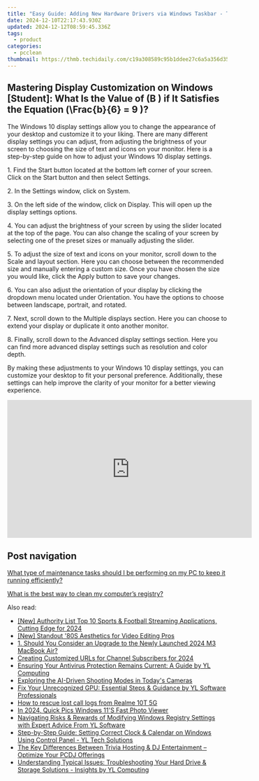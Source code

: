 ```yaml
---
title: "Easy Guide: Adding New Hardware Drivers via Windows Taskbar - Tech Tips by YL"
date: 2024-12-10T22:17:43.930Z
updated: 2024-12-12T08:59:45.336Z
tags:
  - product
categories:
  - pcclean
thumbnail: https://thmb.techidaily.com/c19a308589c95b1ddee27c6a5a356d350b91c656d430e8488c37e77595b9f657.jpg
---
```


## Mastering Display Customization on Windows [Student]: What Is the Value of \(B \) if It Satisfies the Equation \(\Frac{b}{6} = 9 \)?

The Windows 10 display settings allow you to change the appearance of your desktop and customize it to your liking. There are many different display settings you can adjust, from adjusting the brightness of your screen to choosing the size of text and icons on your monitor. Here is a step-by-step guide on how to adjust your Windows 10 display settings. 

1\. Find the Start button located at the bottom left corner of your screen. Click on the Start button and then select Settings.

2\. In the Settings window, click on System.

3\. On the left side of the window, click on Display. This will open up the display settings options. 

4\. You can adjust the brightness of your screen by using the slider located at the top of the page. You can also change the scaling of your screen by selecting one of the preset sizes or manually adjusting the slider.

5\. To adjust the size of text and icons on your monitor, scroll down to the Scale and layout section. Here you can choose between the recommended size and manually entering a custom size. Once you have chosen the size you would like, click the Apply button to save your changes.

6\. You can also adjust the orientation of your display by clicking the dropdown menu located under Orientation. You have the options to choose between landscape, portrait, and rotated.

7\. Next, scroll down to the Multiple displays section. Here you can choose to extend your display or duplicate it onto another monitor.

8\. Finally, scroll down to the Advanced display settings section. Here you can find more advanced display settings such as resolution and color depth. 

By making these adjustments to your Windows 10 display settings, you can customize your desktop to fit your personal preference. Additionally, these settings can help improve the clarity of your monitor for a better viewing experience.

<!-- affiliate ads begin -->
<iframe width="560" height="315" src="https://www.youtube.com/embed/yr0yS_Ywrjs?si=QxzYiX1KmUaExmlo" title="YouTube video player" frameborder="0" allow="accelerometer; autoplay; clipboard-write; encrypted-media; gyroscope; picture-in-picture; web-share" referrerpolicy="strict-origin-when-cross-origin" allowfullscreen></iframe>
<!-- affiliate ads end -->

## Post navigation

[What type of maintenance tasks should I be performing on my PC to keep it running efficiently?](https://tools.techidaily.com/pcclean/products/)

[What is the best way to clean my computer’s registry?](https://tools.techidaily.com/pcclean/products/)

<ins class="adsbygoogle"
     style="display:block"
     data-ad-format="autorelaxed"
     data-ad-client="ca-pub-7571918770474297"
     data-ad-slot="1223367746"></ins>

<ins class="adsbygoogle"
     style="display:block"
     data-ad-client="ca-pub-7571918770474297"
     data-ad-slot="8358498916"
     data-ad-format="auto"
     data-full-width-responsive="true"></ins>

<span class="atpl-alsoreadstyle">Also read:</span>
<div><ul>
<li><a href="https://fox-info.techidaily.com/new-authority-list-top-10-sports-and-football-streaming-applications-cutting-edge-for-2024/"><u>[New] Authority List Top 10 Sports & Football Streaming Applications, Cutting Edge for 2024</u></a></li>
<li><a href="https://article-posts.techidaily.com/new-standout-80s-aesthetics-for-video-editing-pros/"><u>[New] Standout '80S Aesthetics for Video Editing Pros</u></a></li>
<li><a href="https://some-techniques.techidaily.com/1-should-you-consider-an-upgrade-to-the-newly-launched-2024-m3-macbook-air/"><u>1. Should You Consider an Upgrade to the Newly Launched 2024 M3 MacBook Air?</u></a></li>
<li><a href="https://youtube-video-recordings.techidaily.com/creating-customized-urls-for-channel-subscribers-for-2024/"><u>Creating Customized URLs for Channel Subscribers for 2024</u></a></li>
<li><a href="https://discover-able.techidaily.com/ensuring-your-antivirus-protection-remains-current-a-guide-by-yl-computing/"><u>Ensuring Your Antivirus Protection Remains Current: A Guide by YL Computing</u></a></li>
<li><a href="https://fox-info.techidaily.com/exploring-the-ai-driven-shooting-modes-in-todays-cameras/"><u>Exploring the AI-Driven Shooting Modes in Today's Cameras</u></a></li>
<li><a href="https://discover-able.techidaily.com/fix-your-unrecognized-gpu-essential-steps-and-guidance-by-yl-software-professionals/"><u>Fix Your Unrecognized GPU: Essential Steps & Guidance by YL Software Professionals</u></a></li>
<li><a href="https://blog-min.techidaily.com/how-to-rescue-lost-call-logs-from-realme-10t-5g-by-fonelab-android-recover-call-logs/"><u>How to rescue lost call logs from Realme 10T 5G</u></a></li>
<li><a href="https://extra-approaches.techidaily.com/in-2024-quick-pics-windows-11s-fast-photo-viewer/"><u>In 2024, Quick Pics Windows 11'S Fast Photo Viewer</u></a></li>
<li><a href="https://discover-able.techidaily.com/navigating-risks-and-rewards-of-modifying-windows-registry-settings-with-expert-advice-from-yl-software/"><u>Navigating Risks & Rewards of Modifying Windows Registry Settings with Expert Advice From YL Software</u></a></li>
<li><a href="https://discover-able.techidaily.com/step-by-step-guide-setting-correct-clock-and-calendar-on-windows-using-control-panel-yl-tech-solutions/"><u>Step-by-Step Guide: Setting Correct Clock & Calendar on Windows Using Control Panel - YL Tech Solutions</u></a></li>
<li><a href="https://discover-able.techidaily.com/the-key-differences-between-trivia-hosting-and-dj-entertainment-optimize-your-pcdj-offerings/"><u>The Key Differences Between Trivia Hosting & DJ Entertainment – Optimize Your PCDJ Offerings</u></a></li>
<li><a href="https://discover-able.techidaily.com/understanding-typical-issues-troubleshooting-your-hard-drive-and-storage-solutions-insights-by-yl-computing/"><u>Understanding Typical Issues: Troubleshooting Your Hard Drive & Storage Solutions - Insights by YL Computing</u></a></li>
</ul></div>

